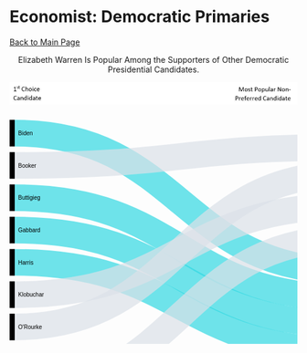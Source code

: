 # Economist: Democratic Primaries 
[Back to Main Page](https://yangle-l.github.io/Lim-Portfolio)


<p align="center"> Elizabeth Warren Is Popular Among the Supporters of Other Democratic Presidential Candidates. </p> 
<p align="center"> 
  <img src="https://raw.githubusercontent.com/YangLe-L/Lim-Portfolio/master/img2.JPG" width= "600"> </p> 
<p align="center">   
  <svg width="650" height="520" xmlns="http://www.w3.org/2000/svg"><g transform="translate(0, 10)"><g class="links" fill="none" stroke-opacity="0.7"><path d="M9,23.333333333333304C300,23.333333333333304,300,264.99999999999994,591,264.99999999999994" stroke-width="46.666666666666664" style="stroke: rgb(51, 217, 227);"></path><path d="M9,79.99999999999982C300,79.99999999999982,300,48.33333333333327,591,48.33333333333327" stroke-width="46.666666666666664" style="stroke: rgb(220, 226, 232);"></path><path d="M9,136.6666666666665C300,136.6666666666665,300,311.6666666666666,591,311.6666666666666" stroke-width="46.666666666666664" style="stroke: rgb(51, 217, 227);"></path><path d="M9,193.33333333333323C300,193.33333333333323,300,358.33333333333326,591,358.33333333333326" stroke-width="46.666666666666664" style="stroke: rgb(51, 217, 227);"></path><path d="M9,249.99999999999986C300,249.99999999999986,300,404.99999999999994,591,404.99999999999994" stroke-width="46.666666666666664" style="stroke: rgb(51, 217, 227);"></path><path d="M9,306.6666666666665C300,306.6666666666665,300,151.6666666666666,591,151.6666666666666" stroke-width="46.666666666666664" style="stroke: rgb(220, 226, 232);"></path><path d="M9,363.3333333333332C300,363.3333333333332,300,94.99999999999993,591,94.99999999999993" stroke-width="46.666666666666664" style="stroke: rgb(220, 226, 232);"></path><path d="M9,419.99999999999994C300,419.99999999999994,300,451.66666666666663,591,451.66666666666663" stroke-width="46.666666666666664" style="stroke: rgb(51, 217, 227);"></path><path d="M9,476.6666666666667C300,476.6666666666667,300,208.3333333333333,591,208.3333333333333" stroke-width="46.666666666666664" style="stroke: rgb(220, 226, 232);"></path></g><g class="nodes" font-family="Arial, Helvetica" font-size="10"><g><rect x="591" y="24.999999999999943" height="93.33333333333331" width="9" fill="#000"></rect><text x="585" y="71.6666666666666" dy="0.35em" text-anchor="end">Biden</text></g><g><rect x="591" y="128.33333333333326" height="46.66666666666667" width="9" fill="#000"></rect><text x="585" y="151.6666666666666" dy="0.35em" text-anchor="end">Buttigieg</text></g><g><rect x="591" y="184.99999999999994" height="46.66666666666666" width="9" fill="#000"></rect><text x="585" y="208.33333333333326" dy="0.35em" text-anchor="end">Sanders</text></g><g><rect x="591" y="241.6666666666666" height="233.33333333333343" width="9" fill="#000"></rect><text x="585" y="358.3333333333333" dy="0.35em" text-anchor="end">Warren</text></g><g><rect x="0" y="-2.842170943040401e-14" height="46.666666666666515" width="9" fill="#000"></rect><text x="15" y="23.33333333333323" dy="0.35em" text-anchor="start">Biden</text></g><g><rect x="0" y="56.66666666666649" height="46.66666666666667" width="9" fill="#000"></rect><text x="15" y="79.99999999999983" dy="0.35em" text-anchor="start">Booker</text></g><g><rect x="0" y="113.33333333333316" height="46.66666666666674" width="9" fill="#000"></rect><text x="15" y="136.66666666666652" dy="0.35em" text-anchor="start">Buttigieg</text></g><g><rect x="0" y="169.9999999999999" height="46.66666666666663" width="9" fill="#000"></rect><text x="15" y="193.3333333333332" dy="0.35em" text-anchor="start">Gabbard</text></g><g><rect x="0" y="226.66666666666652" height="46.666666666666686" width="9" fill="#000"></rect><text x="15" y="249.99999999999986" dy="0.35em" text-anchor="start">Harris</text></g><g><rect x="0" y="283.3333333333332" height="46.66666666666667" width="9" fill="#000"></rect><text x="15" y="306.6666666666665" dy="0.35em" text-anchor="start">Klobuchar</text></g><g><rect x="0" y="339.9999999999999" height="46.666666666666714" width="9" fill="#000"></rect><text x="15" y="363.33333333333326" dy="0.35em" text-anchor="start">O'Rourke</text></g><g><rect x="0" y="396.66666666666663" height="46.66666666666674" width="9" fill="#000"></rect><text x="15" y="420" dy="0.35em" text-anchor="start">Sanders</text></g><g><rect x="0" y="453.33333333333337" height="46.666666666666686" width="9" fill="#000"></rect><text x="15" y="476.66666666666674" dy="0.35em" text-anchor="start">Yang</text></g></g></g></svg>
  </p> 









